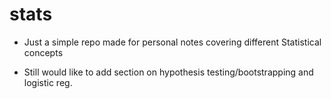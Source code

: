 # stats

- Just a simple repo made for personal notes covering different Statistical concepts

- Still would like to add section on hypothesis testing/bootstrapping and logistic reg.
